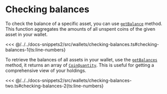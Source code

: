 # Checking balances

To check the balance of a specific asset, you can use [`getBalance`](https://fuels-ts-docs-api.vercel.app/classes/_fuel_ts_account.Account.html#getbalance) method. This function aggregates the amounts of all unspent coins of the given asset in your wallet.

<<< @/../../docs-snippets2/src/wallets/checking-balances.ts#checking-balances-1{ts:line-numbers}

To retrieve the balances of all assets in your wallet, use the [`getBalances`](https://fuels-ts-docs-api.vercel.app/classes/_fuel_ts_account.Account.html#getbalances) method, it returns an array of [`CoinQuantity`](https://fuels-ts-docs-api.vercel.app/modules/_fuel_ts_account.html#coinquantity). This is useful for getting a comprehensive view of your holdings.

<<< @/../../docs-snippets2/src/wallets/checking-balances-two.ts#checking-balances-2{ts:line-numbers}
